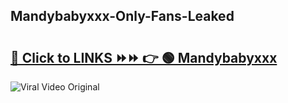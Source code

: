 
 ## Mandybabyxxx-Only-Fans-Leaked

# <h2><a href="https://clipsfans.com/Mandybabyxxx&ref=git">🔗 Click to LINKS ⏩⏩ 👉 🟢 Mandybabyxxx </a></h2>

<a href="https://clipsfans.com/Mandybabyxxx&ref=git" rel="nofollow" data-target="animated-image.originalLink"><img src="https://i.ibb.co.com/xMMVF88/686577567.gif" alt="Viral Video Original" style="max-width: 100%; display: inline-block;" data-target="animated-image.originalImage"></a>
